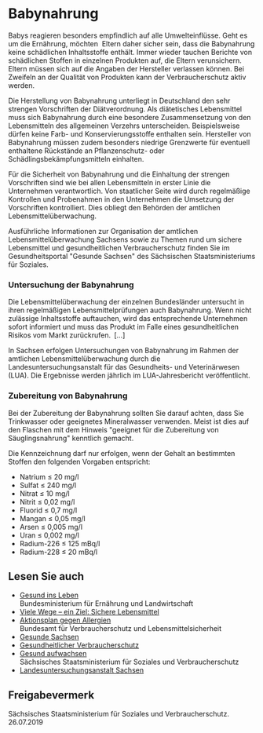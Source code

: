 # Babynahrung

Babys reagieren besonders empfindlich auf alle Umwelteinflüsse. Geht es um die Ernährung, möchten  Eltern daher sicher sein, dass die Babynahrung keine schädlichen Inhaltsstoffe enthält. Immer wieder tauchen Berichte von schädlichen Stoffen in einzelnen Produkten auf, die Eltern verunsichern. Eltern müssen sich auf die Angaben der Hersteller verlassen können. Bei Zweifeln an der Qualität von Produkten kann der Verbraucherschutz aktiv werden.

Die Herstellung von Babynahrung unterliegt in Deutschland den sehr strengen Vorschriften der Diätverordnung. Als diätetisches Lebensmittel muss sich Babynahrung durch eine besondere Zusammensetzung von den Lebensmitteln des allgemeinen Verzehrs unterscheiden. Beispielsweise dürfen keine Farb- und Konservierungsstoffe enthalten sein. Hersteller von Babynahrung müssen zudem besonders niedrige Grenzwerte für eventuell enthaltene Rückstände an Pflanzenschutz- oder Schädlingsbekämpfungsmitteln einhalten.

Für die Sicherheit von Babynahrung und die Einhaltung der strengen Vorschriften sind wie bei allen Lebensmitteln in erster Linie die Unternehmen verantwortlich. Von staatlicher Seite wird durch regelmäßige Kontrollen und Probenahmen in den Unternehmen die Umsetzung der Vorschriften kontrolliert. Dies obliegt den Behörden der amtlichen Lebensmittelüberwachung.

Ausführliche Informationen zur Organisation der amtlichen Lebensmittelüberwachung Sachsens sowie zu Themen rund um sichere Lebensmittel und gesundheitlichen Verbraucherschutz finden Sie im Gesundheitsportal "Gesunde Sachsen" des Sächsischen Staatsministeriums für Soziales.

### Untersuchung der Babynahrung

Die Lebensmittelüberwachung der einzelnen Bundesländer untersucht in ihren regelmäßigen Lebensmittelprüfungen auch Babynahrung. Wenn nicht zulässige Inhaltsstoffe auftauchen, wird das entsprechende Unternehmen sofort informiert und muss das Produkt im Falle eines gesundheitlichen Risikos vom Markt zurückrufen. [...]

In Sachsen erfolgen Untersuchungen von Babynahrung im Rahmen der amtlichen Lebensmittelüberwachung durch die Landesuntersuchungsanstalt für das Gesundheits- und Veterinärwesen (LUA). Die Ergebnisse werden jährlich im LUA-Jahresbericht veröffentlicht.

### Zubereitung von Babynahrung

Bei der Zubereitung der Babynahrung sollten Sie darauf achten, dass Sie Trinkwasser oder geeignetes Mineralwasser verwenden. Meist ist dies auf den Flaschen mit dem Hinweis "geeignet für die Zubereitung von Säuglingsnahrung" kenntlich gemacht.

Die Kennzeichnung darf nur erfolgen, wenn der Gehalt an bestimmten Stoffen den folgenden Vorgaben entspricht:

* Natrium ≤ 20 mg/l
* Sulfat ≤ 240 mg/l
* Nitrat ≤ 10 mg/l
* Nitrit ≤ 0,02 mg/l
* Fluorid ≤ 0,7 mg/l
* Mangan ≤ 0,05 mg/l
* Arsen ≤ 0,005 mg/l
* Uran ≤ 0,002 mg/l
* Radium-226 ≤ 125 mBq/l
* Radium-228 ≤ 20 mBq/l

## Lesen Sie auch

* [Gesund ins Leben](https://gesund-ins-leben.de/ "Gesund ins Leben (BMEL)")  
  Bundesministerium für Ernährung und Landwirtschaft
* [Viele Wege – ein Ziel: Sichere Lebensmittel](http://www.bvl.bund.de/DE/01_Lebensmittel/lm_node.html "Lebensmittel (BVL)")
* [Aktionsplan gegen Allergien](http://www.aktionsplan-allergien.de/cln_153/nn_461368/DE/08__Aktionsplan/mehr/mehr__infos__faq.html "Aktionsplan Allergien (BMEL)")  
  Bundesamt für Verbraucherschutz und Lebensmittelsicherheit
* [Gesunde Sachsen](http://www.gesunde.sachsen.de/ "Gesundheitsportal des SMS (gesunde.sachsen.de)")
* [Gesundheitlicher Verbraucherschutz](http://www.verbraucherschutz.sachsen.de/18986.php "Gesundheitlicher Verbraucherschutz (SMS)")
* [Gesund aufwachsen](https://www.kinder.sachsen.de/gesundes-aufwachsen.html "Gesundes aufwachsen (SMS)")  
  Sächsisches Staatsministerium für Soziales und Verbraucherschutz
* [Landesuntersuchungsanstalt Sachsen](http://www.lua.sachsen.de/ "Landesuntersuchungsanstalt Sachsen")

## Freigabevermerk

Sächsisches Staatsministerium für Soziales und Verbraucherschutz. 26.07.2019
